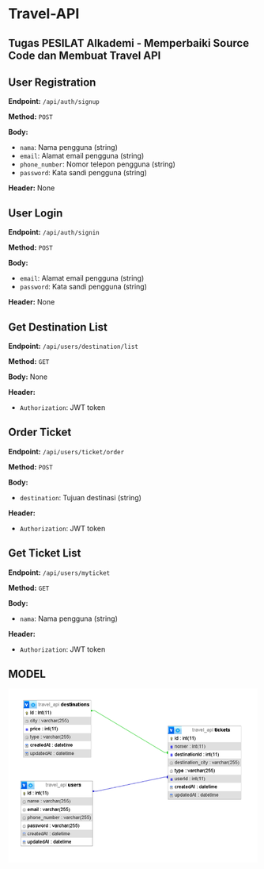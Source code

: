 # Travel-API
Tugas PESILAT Alkademi - Memperbaiki Source Code dan Membuat Travel API
----------------------------------------------------------------------------
## User Registration

**Endpoint:** `/api/auth/signup`

**Method:** `POST`

**Body:**
- `nama`: Nama pengguna (string)
- `email`: Alamat email pengguna (string)
- `phone_number`: Nomor telepon pengguna (string)
- `password`: Kata sandi pengguna (string)

**Header:** None

## User Login

**Endpoint:** `/api/auth/signin`

**Method:** `POST`

**Body:**
- `email`: Alamat email pengguna (string)
- `password`: Kata sandi pengguna (string)

**Header:** None

## Get Destination List

**Endpoint:** `/api/users/destination/list`

**Method:** `GET`

**Body:** None

**Header:**
- `Authorization`: JWT token

## Order Ticket

**Endpoint:** `/api/users/ticket/order`

**Method:** `POST`

**Body:**
- `destination`: Tujuan destinasi (string)

**Header:**
- `Authorization`: JWT token

## Get Ticket List

**Endpoint:** `/api/users/myticket`

**Method:** `GET`

**Body:**
- `nama`: Nama pengguna (string)

**Header:**
- `Authorization`: JWT token

## MODEL
![Model Diagram](models.png)
